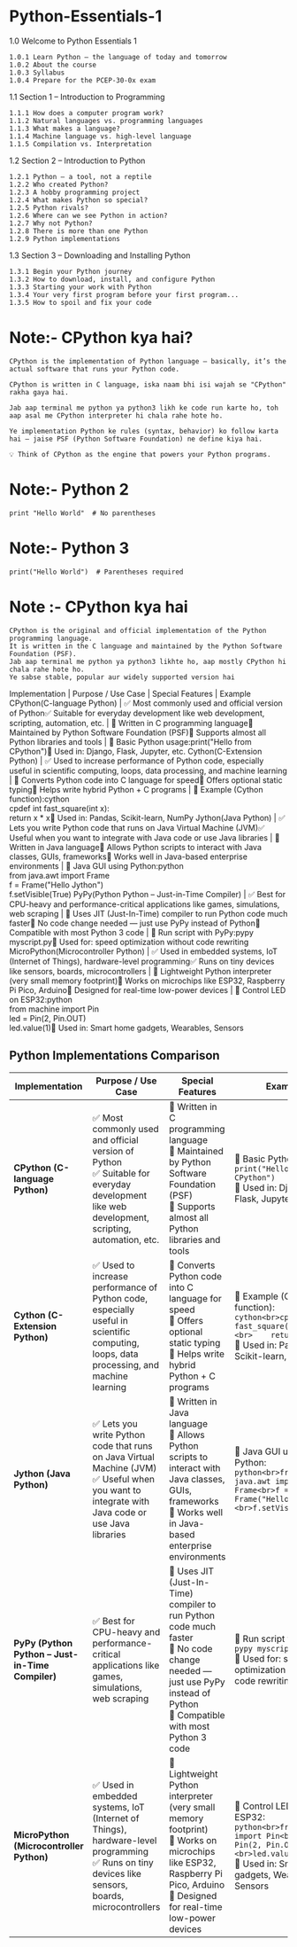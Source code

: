 # Python-Essentials-1






1.0 Welcome to Python Essentials 1
```
1.0.1 Learn Python – the language of today and tomorrow
1.0.2 About the course
1.0.3 Syllabus
1.0.4 Prepare for the PCEP-30-0x exam

```


1.1 Section 1 – Introduction to Programming

```
1.1.1 How does a computer program work?
1.1.2 Natural languages vs. programming languages
1.1.3 What makes a language?
1.1.4 Machine language vs. high-level language
1.1.5 Compilation vs. Interpretation
```


1.2 Section 2 – Introduction to Python
```
1.2.1 Python – a tool, not a reptile
1.2.2 Who created Python?
1.2.3 A hobby programming project
1.2.4 What makes Python so special?
1.2.5 Python rivals?
1.2.6 Where can we see Python in action?
1.2.7 Why not Python?
1.2.8 There is more than one Python
1.2.9 Python implementations
```

1.3 Section 3 – Downloading and Installing Python
```
1.3.1 Begin your Python journey
1.3.2 How to download, install, and configure Python
1.3.3 Starting your work with Python
1.3.4 Your very first program before your first program...
1.3.5 How to spoil and fix your code
```






# Note:- CPython kya hai?
 ```
CPython is the implementation of Python language — basically, it’s the actual software that runs your Python code.

CPython is written in C language, iska naam bhi isi wajah se "CPython" rakha gaya hai.

Jab aap terminal me python ya python3 likh ke code run karte ho, toh aap asal me CPython interpreter hi chala rahe hote ho.

Ye implementation Python ke rules (syntax, behavior) ko follow karta hai — jaise PSF (Python Software Foundation) ne define kiya hai.

💡 Think of CPython as the engine that powers your Python programs.
```


# Note:- Python 2
```
print "Hello World"  # No parentheses
```

# Note:- Python 3
```
print("Hello World")  # Parentheses required
```


# Note :- CPython kya hai
```
CPython is the original and official implementation of the Python programming language.
It is written in the C language and maintained by the Python Software Foundation (PSF).
Jab aap terminal me python ya python3 likhte ho, aap mostly CPython hi chala rahe hote ho.
Ye sabse stable, popular aur widely supported version hai
```





Implementation | Purpose / Use Case | Special Features | Example
CPython(C-language Python) | ✅ Most commonly used and official version of Python✅ Suitable for everyday development like web development, scripting, automation, etc. | 🔹 Written in C programming language🔹 Maintained by Python Software Foundation (PSF)🔹 Supports almost all Python libraries and tools | 📌 Basic Python usage:print("Hello from CPython")📌 Used in: Django, Flask, Jupyter, etc.
Cython(C-Extension Python) | ✅ Used to increase performance of Python code, especially useful in scientific computing, loops, data processing, and machine learning | 🔹 Converts Python code into C language for speed🔹 Offers optional static typing🔹 Helps write hybrid Python + C programs | 📌 Example (Cython function):cython<br>cpdef int fast_square(int x):<br>    return x * x📌 Used in: Pandas, Scikit-learn, NumPy
Jython(Java Python) | ✅ Lets you write Python code that runs on Java Virtual Machine (JVM)✅ Useful when you want to integrate with Java code or use Java libraries | 🔹 Written in Java language🔹 Allows Python scripts to interact with Java classes, GUIs, frameworks🔹 Works well in Java-based enterprise environments | 📌 Java GUI using Python:python<br>from java.awt import Frame<br>f = Frame("Hello Jython")<br>f.setVisible(True)
PyPy(Python Python – Just-in-Time Compiler) | ✅ Best for CPU-heavy and performance-critical applications like games, simulations, web scraping | 🔹 Uses JIT (Just-In-Time) compiler to run Python code much faster🔹 No code change needed — just use PyPy instead of Python🔹 Compatible with most Python 3 code | 📌 Run script with PyPy:pypy myscript.py📌 Used for: speed optimization without code rewriting
MicroPython(Microcontroller Python) | ✅ Used in embedded systems, IoT (Internet of Things), hardware-level programming✅ Runs on tiny devices like sensors, boards, microcontrollers | 🔹 Lightweight Python interpreter (very small memory footprint)🔹 Works on microchips like ESP32, Raspberry Pi Pico, Arduino🔹 Designed for real-time low-power devices | 📌 Control LED on ESP32:python<br>from machine import Pin<br>led = Pin(2, Pin.OUT)<br>led.value(1)📌 Used in: Smart home gadgets, Wearables, Sensors




## Python Implementations Comparison

| **Implementation** | **Purpose / Use Case** | **Special Features** | **Example** |
|--------------------|------------------------|-----------------------|-------------|
| **CPython (C-language Python)** | ✅ Most commonly used and official version of Python<br>✅ Suitable for everyday development like web development, scripting, automation, etc. | 🔹 Written in C programming language<br>🔹 Maintained by Python Software Foundation (PSF)<br>🔹 Supports almost all Python libraries and tools | 📌 Basic Python usage:<br>`print("Hello from CPython")`<br>📌 Used in: Django, Flask, Jupyter, etc. |
| **Cython (C-Extension Python)** | ✅ Used to increase performance of Python code, especially useful in scientific computing, loops, data processing, and machine learning | 🔹 Converts Python code into C language for speed<br>🔹 Offers optional static typing<br>🔹 Helps write hybrid Python + C programs | 📌 Example (Cython function):<br>```cython<br>cpdef int fast_square(int x):<br>    return x * x```<br>📌 Used in: Pandas, Scikit-learn, NumPy |
| **Jython (Java Python)** | ✅ Lets you write Python code that runs on Java Virtual Machine (JVM)<br>✅ Useful when you want to integrate with Java code or use Java libraries | 🔹 Written in Java language<br>🔹 Allows Python scripts to interact with Java classes, GUIs, frameworks<br>🔹 Works well in Java-based enterprise environments | 📌 Java GUI using Python:<br>```python<br>from java.awt import Frame<br>f = Frame("Hello Jython")<br>f.setVisible(True)``` |
| **PyPy (Python Python – Just-in-Time Compiler)** | ✅ Best for CPU-heavy and performance-critical applications like games, simulations, web scraping | 🔹 Uses JIT (Just-In-Time) compiler to run Python code much faster<br>🔹 No code change needed — just use PyPy instead of Python<br>🔹 Compatible with most Python 3 code | 📌 Run script with PyPy:<br>`pypy myscript.py`<br>📌 Used for: speed optimization without code rewriting |
| **MicroPython (Microcontroller Python)** | ✅ Used in embedded systems, IoT (Internet of Things), hardware-level programming<br>✅ Runs on tiny devices like sensors, boards, microcontrollers | 🔹 Lightweight Python interpreter (very small memory footprint)<br>🔹 Works on microchips like ESP32, Raspberry Pi Pico, Arduino<br>🔹 Designed for real-time low-power devices | 📌 Control LED on ESP32:<br>```python<br>from machine import Pin<br>led = Pin(2, Pin.OUT)<br>led.value(1)```<br>📌 Used in: Smart home gadgets, Wearables, Sensors |














